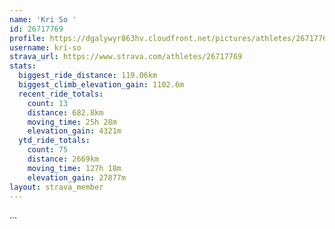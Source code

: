 ```yaml
---
name: 'Kri So '
id: 26717769
profile: https://dgalywyr863hv.cloudfront.net/pictures/athletes/26717769/7761026/14/large.jpg
username: kri-so
strava_url: https://www.strava.com/athletes/26717769
stats:
  biggest_ride_distance: 119.06km
  biggest_climb_elevation_gain: 1102.6m
  recent_ride_totals:
    count: 13
    distance: 682.8km
    moving_time: 25h 28m
    elevation_gain: 4321m
  ytd_ride_totals:
    count: 75
    distance: 2669km
    moving_time: 127h 18m
    elevation_gain: 27877m
layout: strava_member
--- 
```

...

